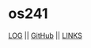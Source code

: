 # os241
[LOG](TXT/mylog.txt)   ||   [GitHub](https://github.com/sdikyarts/os241)   ||   [LINKS](https://sdikyarts.github.io/os241/LINKS/)
